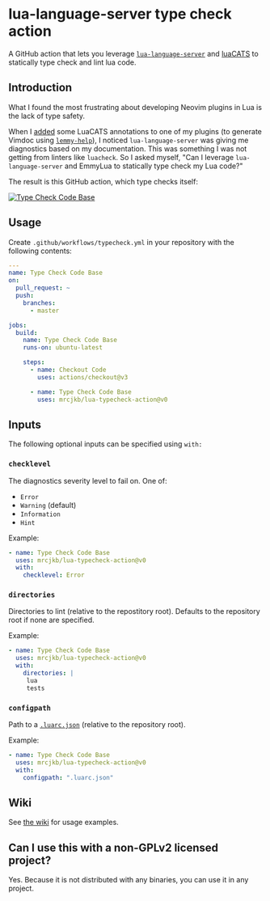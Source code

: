 # lua-language-server type check action

A GitHub action that lets you leverage [`lua-language-server`](https://github.com/LuaLS/lua-language-server)
and [luaCATS](https://luals.github.io/wiki/annotations/) to statically type check and lint lua code.

## Introduction

What I found the most frustrating about developing Neovim plugins in Lua is the lack
of type safety.

When I [added](https://github.com/mrcjkb/haskell-tools.nvim/pull/103/files) some LuaCATS
annotations to one of my plugins (to generate Vimdoc using [`lemmy-help`](https://github.com/numToStr/lemmy-help)),
I noticed `lua-language-server` was giving me diagnostics based on my documentation.
This was something I was not getting from linters like `luacheck`.
So I asked myself, "Can I leverage `lua-language-server` and EmmyLua to statically type check my Lua code?"

The result is this GitHub action, which type checks itself: 

[![Type Check Code Base](https://github.com/mrcjkb/lua-typecheck-action/actions/workflows/typecheck.yml/badge.svg)](https://github.com/mrcjkb/lua-typecheck-action/actions/workflows/typecheck.yml)

## Usage

Create `.github/workflows/typecheck.yml` in your repository with the following contents:

```yaml
---
name: Type Check Code Base
on:
  pull_request: ~
  push:
    branches:
      - master

jobs:
  build:
    name: Type Check Code Base
    runs-on: ubuntu-latest

    steps:
      - name: Checkout Code
        uses: actions/checkout@v3

      - name: Type Check Code Base
        uses: mrcjkb/lua-typecheck-action@v0
```

## Inputs

The following optional inputs can be specified using `with:`

### `checklevel`

The diagnostics severity level to fail on. One of:

* `Error`
* `Warning` (default)
* `Information`
* `Hint`

Example:

```yaml
- name: Type Check Code Base
  uses: mrcjkb/lua-typecheck-action@v0
  with:
    checklevel: Error
```

### `directories`

Directories to lint (relative to the repostitory root).
Defaults to the repository root if none are specified.

Example:

```yaml
- name: Type Check Code Base
  uses: mrcjkb/lua-typecheck-action@v0
  with:
    directories: |
     lua
     tests
```

### `configpath`

Path to a [`.luarc.json`](https://github.com/LuaLS/lua-language-server/wiki/Configuration-File#luarcjson) (relative to the repository root).

Example:

```yaml
- name: Type Check Code Base
  uses: mrcjkb/lua-typecheck-action@v0
  with:
    configpath: ".luarc.json"
```

## Wiki

See [the wiki](https://github.com/mrcjkb/lua-typecheck-action/wiki) for usage examples.

## Can I use this with a non-GPLv2 licensed project?

Yes.
Because it is not distributed with any binaries, you can use it in any project.
